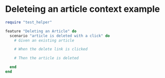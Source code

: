 # Deleteing an article context example
```ruby
require "test_helper"

feature "Deleting an Article" do
  scenario "article is deleted with a click" do
    # Given an existing article

    # When the delete link is clicked

    # Then the article is deleted

  end
end
```
